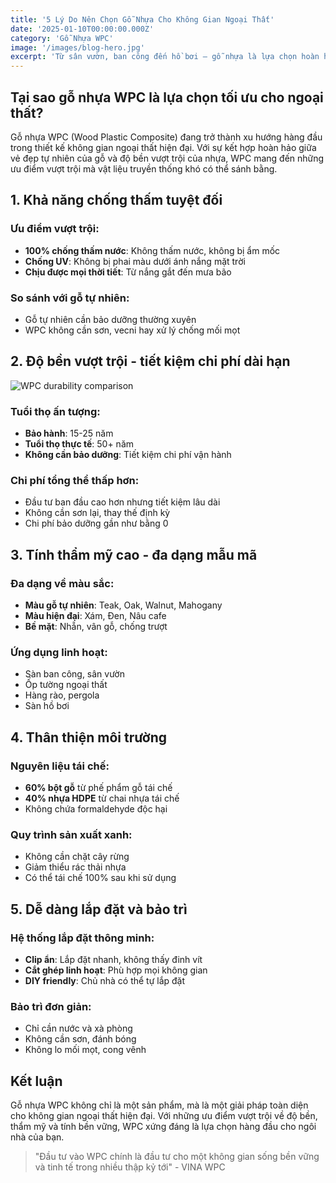 ```yaml
---
title: '5 Lý Do Nên Chọn Gỗ Nhựa Cho Không Gian Ngoại Thất'
date: '2025-01-10T00:00:00.000Z'
category: 'Gỗ Nhựa WPC'
image: '/images/blog-hero.jpg'
excerpt: 'Từ sân vườn, ban công đến hồ bơi – gỗ nhựa là lựa chọn hoàn hảo cho không gian ngoài trời bền đẹp và tinh tế.'
---
```


## Tại sao gỗ nhựa WPC là lựa chọn tối ưu cho ngoại thất?

Gỗ nhựa WPC (Wood Plastic Composite) đang trở thành xu hướng hàng đầu trong thiết kế không gian ngoại thất hiện đại. Với sự kết hợp hoàn hảo giữa vẻ đẹp tự nhiên của gỗ và độ bền vượt trội của nhựa, WPC mang đến những ưu điểm vượt trội mà vật liệu truyền thống khó có thể sánh bằng.

## 1. Khả năng chống thấm tuyệt đối

### Ưu điểm vượt trội:

- **100% chống thấm nước**: Không thấm nước, không bị ẩm mốc
- **Chống UV**: Không bị phai màu dưới ánh nắng mặt trời
- **Chịu được mọi thời tiết**: Từ nắng gắt đến mưa bão

### So sánh với gỗ tự nhiên:

- Gỗ tự nhiên cần bảo dưỡng thường xuyên
- WPC không cần sơn, vecni hay xử lý chống mối mọt

## 2. Độ bền vượt trội - tiết kiệm chi phí dài hạn

![WPC durability comparison](/images/content/wpc-durability.jpg)

### Tuổi thọ ấn tượng:

- **Bảo hành**: 15-25 năm
- **Tuổi thọ thực tế**: 50+ năm
- **Không cần bảo dưỡng**: Tiết kiệm chi phí vận hành

### Chi phí tổng thể thấp hơn:

- Đầu tư ban đầu cao hơn nhưng tiết kiệm lâu dài
- Không cần sơn lại, thay thế định kỳ
- Chi phí bảo dưỡng gần như bằng 0

## 3. Tính thẩm mỹ cao - đa dạng mẫu mã

### Đa dạng về màu sắc:

- **Màu gỗ tự nhiên**: Teak, Oak, Walnut, Mahogany
- **Màu hiện đại**: Xám, Đen, Nâu cafe
- **Bề mặt**: Nhẵn, vân gỗ, chống trượt

### Ứng dụng linh hoạt:

- Sàn ban công, sân vườn
- Ốp tường ngoại thất
- Hàng rào, pergola
- Sàn hồ bơi

## 4. Thân thiện môi trường

### Nguyên liệu tái chế:

- **60% bột gỗ** từ phế phẩm gỗ tái chế
- **40% nhựa HDPE** từ chai nhựa tái chế
- Không chứa formaldehyde độc hại

### Quy trình sản xuất xanh:

- Không cần chặt cây rừng
- Giảm thiểu rác thải nhựa
- Có thể tái chế 100% sau khi sử dụng

## 5. Dễ dàng lắp đặt và bảo trì

### Hệ thống lắp đặt thông minh:

- **Clip ẩn**: Lắp đặt nhanh, không thấy đinh vít
- **Cắt ghép linh hoạt**: Phù hợp mọi không gian
- **DIY friendly**: Chủ nhà có thể tự lắp đặt

### Bảo trì đơn giản:

- Chỉ cần nước và xà phòng
- Không cần sơn, đánh bóng
- Không lo mối mọt, cong vênh

## Kết luận

Gỗ nhựa WPC không chỉ là một sản phẩm, mà là một giải pháp toàn diện cho không gian ngoại thất hiện đại. Với những ưu điểm vượt trội về độ bền, thẩm mỹ và tính bền vững, WPC xứng đáng là lựa chọn hàng đầu cho ngôi nhà của bạn.

> "Đầu tư vào WPC chính là đầu tư cho một không gian sống bền vững và tinh tế trong nhiều thập kỷ tới" - VINA WPC
